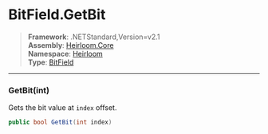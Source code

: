 # BitField.GetBit

> **Framework**: .NETStandard,Version=v2.1  
> **Assembly**: [Heirloom.Core][0]  
> **Namespace**: [Heirloom][0]  
> **Type**: [BitField][1]  

--------------------------------------------------------------------------------

### GetBit(int)

Gets the bit value at `index` offset.

```cs
public bool GetBit(int index)
```

[0]: ..\Heirloom.Core.md
[1]: Heirloom.BitField.md
